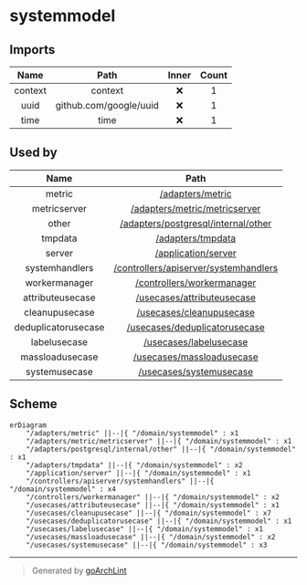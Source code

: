 # systemmodel

## Imports

|  Name   |          Path          | Inner | Count |
|:-------:|:----------------------:|:-----:|:-----:|
| context |        context         |  ❌   |   1   |
|  uuid   | github.com/google/uuid |  ❌   |   1   |
|  time   |          time          |  ❌   |   1   |

## Used by

|        Name         |                                        Path                                         |
|:-------------------:|:-----------------------------------------------------------------------------------:|
|       metric        |                      [/adapters/metric](../adapters/metric.md)                      |
|    metricserver     |         [/adapters/metric/metricserver](../adapters/metric/metricserver.md)         |
|        other        |   [/adapters/postgresql/internal/other](../adapters/postgresql/internal/other.md)   |
|       tmpdata       |                     [/adapters/tmpdata](../adapters/tmpdata.md)                     |
|       server        |                   [/application/server](../application/server.md)                   |
|   systemhandlers    | [/controllers/apiserver/systemhandlers](../controllers/apiserver/systemhandlers.md) |
|    workermanager    |            [/controllers/workermanager](../controllers/workermanager.md)            |
|  attributeusecase   |            [/usecases/attributeusecase](../usecases/attributeusecase.md)            |
|   cleanupusecase    |              [/usecases/cleanupusecase](../usecases/cleanupusecase.md)              |
| deduplicatorusecase |         [/usecases/deduplicatorusecase](../usecases/deduplicatorusecase.md)         |
|    labelusecase     |                [/usecases/labelusecase](../usecases/labelusecase.md)                |
|   massloadusecase   |             [/usecases/massloadusecase](../usecases/massloadusecase.md)             |
|    systemusecase    |               [/usecases/systemusecase](../usecases/systemusecase.md)               |

## Scheme

```mermaid
erDiagram
    "/adapters/metric" ||--|{ "/domain/systemmodel" : x1
    "/adapters/metric/metricserver" ||--|{ "/domain/systemmodel" : x1
    "/adapters/postgresql/internal/other" ||--|{ "/domain/systemmodel" : x1
    "/adapters/tmpdata" ||--|{ "/domain/systemmodel" : x2
    "/application/server" ||--|{ "/domain/systemmodel" : x1
    "/controllers/apiserver/systemhandlers" ||--|{ "/domain/systemmodel" : x4
    "/controllers/workermanager" ||--|{ "/domain/systemmodel" : x2
    "/usecases/attributeusecase" ||--|{ "/domain/systemmodel" : x1
    "/usecases/cleanupusecase" ||--|{ "/domain/systemmodel" : x7
    "/usecases/deduplicatorusecase" ||--|{ "/domain/systemmodel" : x1
    "/usecases/labelusecase" ||--|{ "/domain/systemmodel" : x1
    "/usecases/massloadusecase" ||--|{ "/domain/systemmodel" : x2
    "/usecases/systemusecase" ||--|{ "/domain/systemmodel" : x3
```

---

> Generated by [goArchLint](https://github.com/gbh007/goarchlint)
